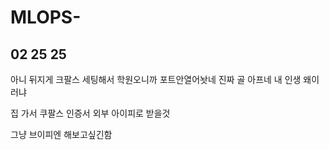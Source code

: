 # MLOPS-

## 02 25 25 

아니 뒤지게 크팔스 세팅해서 학원오니까 포트안열어놧네 진짜 골 아프네 내 인생 왜이러냐

집 가서 쿠팔스 인증서 외부 아이피로 받을것

그냥 브이피엔 해보고싶긴함
